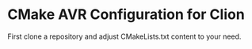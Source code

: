 CMake AVR Configuration for Clion
=================================

First clone a repository and adjust CMakeLists.txt content to your need.

